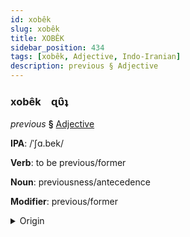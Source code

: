 ```yaml
---
id: xobêk
slug: xobêk
title: XOBÊK
sidebar_position: 434
tags: [xobêk, Adjective, Indo-Iranian]
description: previous § Adjective
---
```


### xobêk&emsp;<span kind="abugida">ɋʋ̑ʇ</span>

*previous* **§** [Adjective](../../tags/Adjective)

**IPA**: /ˈʃɑ.bek/

**Verb**: to be previous/former

**Noun**: previousness/antecedence

**Modifier**: previous/former

<details>
    <summary>Origin</summary>
    Bengali সাবেক śabek [ɕabek]<br/>
    <em>Indo-Iranian Language Family</em>
</details>